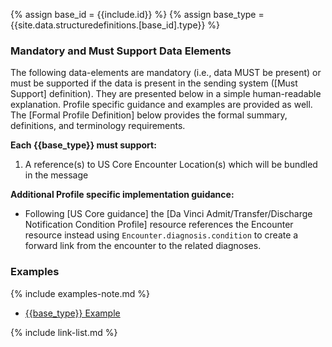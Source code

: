 
{% assign base_id = {{include.id}} %}
{% assign base_type = {{site.data.structuredefinitions.[base_id].type}} %}

### Mandatory and Must Support Data Elements

The following data-elements are mandatory (i.e., data MUST be present) or must be supported if the data is present in the sending system ([Must Support] definition). They are presented below in a simple human-readable explanation.  Profile specific guidance and examples are provided as well.  The [Formal Profile Definition] below provides the  formal summary, definitions, and  terminology requirements.

**Each {{base_type}} must support:**

1. A reference(s) to US Core Encounter Location(s) which will be bundled in the message

**Additional Profile specific implementation guidance:**

- Following [US Core guidance] the [Da Vinci Admit/Transfer/Discharge Notification Condition Profile] resource references the Encounter resource instead using `Encounter.diagnosis.condition` to create a forward link from the encounter to the related diagnoses.

### Examples

{% include examples-note.md %}

- [{{base_type}} Example]({{base_type}}-{{base_id}}-01.html)

{% include link-list.md %}
